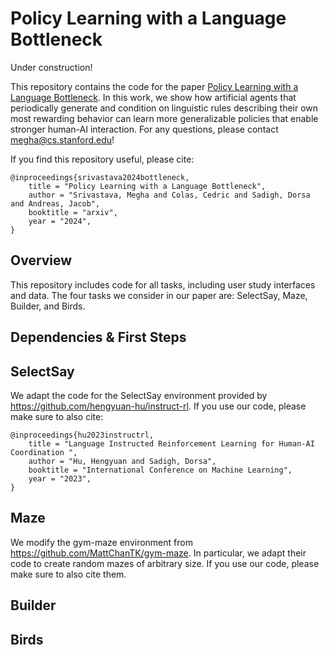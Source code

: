 # Policy Learning with a Language Bottleneck

Under construction!


This repository contains the code for the paper [Policy Learning with a Language Bottleneck](https://cs.stanford.edu/~megha). In this work, we show how artificial agents that periodically generate and condition on linguistic rules describing their own most rewarding behavior can learn more generalizable policies that enable stronger human-AI interaction. For any questions, please contact megha@cs.stanford.edu! 

If you find this repository useful, please cite:

```
@inproceedings{srivastava2024bottleneck,
    title = "Policy Learning with a Language Bottleneck",
    author = "Srivastava, Megha and Colas, Cedric and Sadigh, Dorsa and Andreas, Jacob",
    booktitle = "arxiv",
    year = "2024",
}
```
## Overview
This repository includes code for all tasks, including user study interfaces and data. The four tasks we consider in our paper are: SelectSay, Maze, Builder, and Birds. 

## Dependencies & First Steps

## SelectSay
We adapt the code for the SelectSay environment provided by https://github.com/hengyuan-hu/instruct-rl. If you use our code, please make sure to also cite:
```
@inproceedings{hu2023instructrl,
    title = "Language Instructed Reinforcement Learning for Human-AI Coordination ",
    author = "Hu, Hengyuan and Sadigh, Dorsa",
    booktitle = "International Conference on Machine Learning",
    year = "2023",
}
```

## Maze
We modify the gym-maze environment from https://github.com/MattChanTK/gym-maze. In particular, we adapt their code to create random mazes of arbitrary size. If you use our code, please make sure to also cite them. 

## Builder

## Birds
